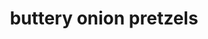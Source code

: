 ---
id: 5c1d09f130bcf7001497debf
servings: 6 cups
notes: nutrition facts
1/2 cup:  318 calories
 20g fat (12g saturated fat)
 51mg cholesterol
 1047mg sodium
 31g carbohydrate (1g sugars
 1g fiber)
 4g protein.
directions: 'in a large skillet
 melt butter.
stir in soup mix.
heat and stir until well mixed.
add pretzels; toss to coat.
spread pretzel mixture in a baking pan. bake at 250° for 1-1/2 hours
 stirring every 15 minutes.
cool. store in an airtight container.
'
ingredients: '1-1/4 cups butter
 cubed
1 envelope (1 ounce) onion soup mix
1 package (16 ounces) chunky pretzels
 broken into pieces'
rating: 4
ease: easy

category: appetizer
href: 'https: //www.tasteofhome.com/recipes/buttery-onion-pretzels/'
totalTime: 1 hour 35 minutes
cookTime: 1.5 hour
prepTime: 5 minutes
title: buttery onion pretzels
path: /buttery-onion-pretzels
---